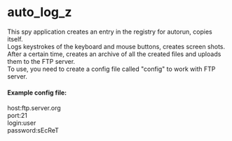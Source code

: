 # auto_log_z

This spy application creates an entry in the registry for autorun, copies itself.</br>
Logs keystrokes of the keyboard and mouse buttons, creates screen shots.</br>
After a certain time, creates an archive of all the created files and uploads them to the FTP server.</br>
To use, you need to create a config file called "config" to work with FTP server.</br>

#### Example config file:

host:ftp.server.org</br>
port:21</br>
login:user</br>
password:sEcReT</br>

